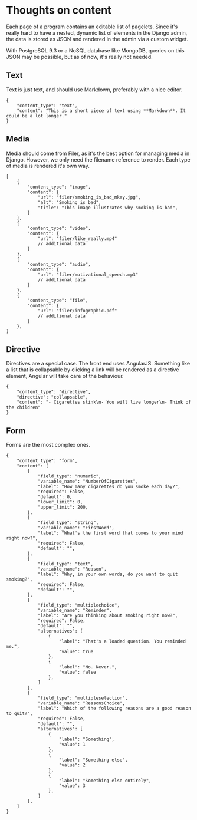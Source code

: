 # Thoughts on content

Each page of a program contains an editable list of pagelets. Since it's really hard to have a nested, dynamic list of elements in the Django admin, the data is stored as JSON and rendered in the admin via a custom widget.

With PostgreSQL 9.3 or a NoSQL database like MongoDB, queries on this JSON may be possible, but as of now, it's really not needed.

## Text
Text is just text, and should use Markdown, preferably with a nice editor. 

    {
        "content_type": "text",
        "content": "This is a short piece of text using **Markdown**. It could be a lot longer."
    }

## Media
Media should come from Filer, as it's the best option for managing media in Django. However, we only need the filename reference to render. Each type of media is rendered it's own way.

    [
        {   
            "content_type": "image",
            "content": {
                "url": "filer/smoking_is_bad_mkay.jpg",
                "alt": "Smoking is bad",
                "title": "This image illustrates why smoking is bad",
            }
        },
        {   
            "content_type": "video",
            "content": {
                "url": "filer/like_really.mp4"
                // additional data
            }
        },
        {   
            "content_type": "audio",
            "content": {
                "url": "filer/motivational_speech.mp3"
                // additional data
            }
        },
        {   
            "content_type": "file",
            "content": {
                "url": "filer/infographic.pdf"
                // additional data
            }
        },
    ]

## Directive
Directives are a special case. The front end uses AngularJS. Something like a list that is collapsable by clicking a link will be rendered as a directive element, Angular will take care of the behaviour.

    {
        "content_type": "directive",
        "directive": "collapsable",
        "content": "- Cigarettes stink\n- You will live longer\n- Think of the children"
    }

## Form
Forms are the most complex ones.

    {
        "content_type": "form",
        "content": [
            {
                "field_type": "numeric",
                "variable_name": "NumberOfCigarettes",
                "label": "How many cigarettes do you smoke each day?",
                "required": False,
                "default": 0,
                "lower_limit": 0,
                "upper_limit": 200,
            },
            {
                "field_type": "string",
                "variable_name": "FirstWord",
                "label": "What's the first word that comes to your mind right now?",
                "required": False,
                "default": "",
            },
            {
                "field_type": "text",
                "variable_name": "Reason",
                "label": "Why, in your own words, do you want to quit smoking?",
                "required": False,
                "default": "",
            },
            {
                "field_type": "multiplechoice",
                "variable_name": "Reminder",
                "label": "Are you thinking about smoking right now?",
                "required": False,
                "default": "",
                "alternatives": [
                    {
                        "label": "That's a loaded question. You reminded me.",
                        "value": true
                    },
                    {
                        "label": "No. Never.",
                        "value": false
                    },
                ]
            },
            {
                "field_type": "multipleselection",
                "variable_name": "ReasonsChoice",
                "label": "Which of the following reasons are a good reason to quit?",
                "required": False,
                "default": "",
                "alternatives": [
                    {
                        "label": "Something",
                        "value": 1
                    },
                    {
                        "label": "Something else",
                        "value": 2
                    },
                    {
                        "label": "Something else entirely",
                        "value": 3
                    },
                ]
            },
        ]
    }
